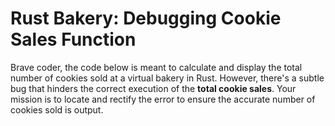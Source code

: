 # Rust Bakery: Debugging Cookie Sales Function

Brave coder, the code below is meant to calculate and display the total number of cookies sold at a virtual bakery in Rust. However, there's a subtle bug that hinders the correct execution of the **total cookie sales**. Your mission is to locate and rectify the error to ensure the accurate number of cookies sold is output.